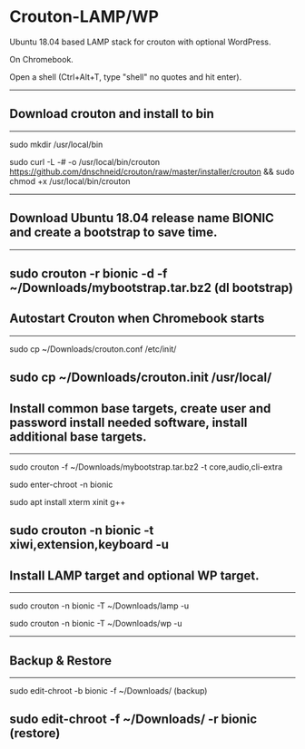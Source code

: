 # Crouton-LAMP/WP
Ubuntu 18.04 based LAMP stack for crouton with optional WordPress.

On Chromebook.

Open a shell (Ctrl+Alt+T, type "shell" no quotes and hit enter).
_______________________________________________________
## Download crouton and install to bin
_______________________________________________________
sudo mkdir /usr/local/bin

sudo curl -L -# -o /usr/local/bin/crouton https://github.com/dnschneid/crouton/raw/master/installer/crouton && sudo chmod +x /usr/local/bin/crouton
_______________________________________________________
## Download Ubuntu 18.04 release name BIONIC and create a bootstrap to save time.
_______________________________________________________
sudo crouton -r bionic -d -f ~/Downloads/mybootstrap.tar.bz2 (dl bootstrap)
-------------------------------------------------------
## Autostart Crouton when Chromebook starts
------------------------------------------------------
sudo cp ~/Downloads/crouton.conf /etc/init/

sudo cp ~/Downloads/crouton.init /usr/local/
-------------------------------------------------------
## Install common base targets, create user and password install needed software, install additional base targets.
_______________________________________________________

sudo crouton -f ~/Downloads/mybootstrap.tar.bz2 -t core,audio,cli-extra

sudo enter-chroot -n bionic

sudo apt install xterm xinit g++

sudo crouton -n bionic -t xiwi,extension,keyboard -u
-------------------------------------------------------
## Install LAMP target and optional WP target.
_______________________________________________________
sudo crouton -n bionic -T ~/Downloads/lamp -u

sudo crouton -n bionic -T ~/Downloads/wp -u
_______________________________________________________
## Backup & Restore
-------------------------------------------------------

sudo edit-chroot -b bionic -f ~/Downloads/ (backup)

sudo edit-chroot -f ~/Downloads/ -r bionic
(restore)
--------------------------------------------------------


